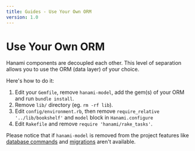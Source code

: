 ```yaml
---
title: Guides - Use Your Own ORM
version: 1.0
---
```


# Use Your Own ORM

Hanami components are decoupled each other.
This level of separation allows you to use the ORM (data layer) of your choice.

Here's how to do it:

  1. Edit your `Gemfile`, remove `hanami-model`, add the gem(s) of your ORM and run `bundle install`.
  2. Remove `lib/` directory (eg. `rm -rf lib`).
  3. Edit `config/environment.rb`, then remove `require_relative '../lib/bookshelf'` and `model` block in `Hanami.configure`
  4. Edit `Rakefile` and remove `require 'hanami/rake_tasks'`.

Please notice that if `hanami-model` is removed from the project features like [database commands](/guides/1.0/command-line/database) and [migrations](/guides/1.0/migrations/overview) aren't available.


